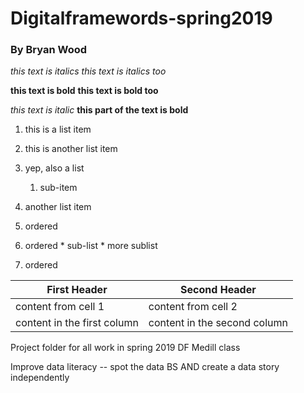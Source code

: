 # Digitalframewords-spring2019
### By Bryan Wood

*this text is italics*
_this text is italics too_

**this text is bold**
__this text is bold too__

*this text is italic* __this part of the text is bold__

  1. this is a list item
  2. this is another list item
  3. yep, also a list
      1. sub-item
  4. another list item
  
  1. ordered
  1. ordered
    * sub-list
    * more sublist
  1. ordered
  
First Header | Second Header
------------ | --------------
content from cell 1 | content from cell 2
content in the first column | content in the second column

Project folder for all work in spring 2019 DF Medill class

Improve data literacy -- spot the data BS AND create a data story independently
